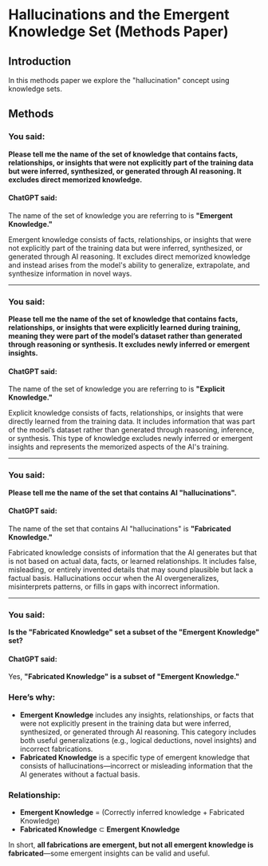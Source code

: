 # Hallucinations and the Emergent Knowledge Set (Methods Paper)

## Introduction

In this methods paper we explore the "hallucination" concept using knowledge sets.

## Methods

### You said:

**Please tell me the name of the set of knowledge that contains facts, relationships, or insights that were not explicitly part of the training data but were inferred, synthesized, or generated through AI reasoning. It excludes direct memorized knowledge.**

#### ChatGPT said:

The name of the set of knowledge you are referring to is **"Emergent Knowledge."**

Emergent knowledge consists of facts, relationships, or insights that were not explicitly part of the training data but were inferred, synthesized, or generated through AI reasoning. It excludes direct memorized knowledge and instead arises from the model's ability to generalize, extrapolate, and synthesize information in novel ways.

---

### You said:

**Please tell me the name of the set of knowledge that contains facts, relationships, or insights that were explicitly learned during training, meaning they were part of the model’s dataset rather than generated through reasoning or synthesis. It excludes newly inferred or emergent insights.**

#### ChatGPT said:

The name of the set of knowledge you are referring to is **"Explicit Knowledge."**

Explicit knowledge consists of facts, relationships, or insights that were directly learned from the training data. It includes information that was part of the model’s dataset rather than generated through reasoning, inference, or synthesis. This type of knowledge excludes newly inferred or emergent insights and represents the memorized aspects of the AI's training.

---

### You said:

**Please tell me the name of the set that contains AI "hallucinations".**

#### ChatGPT said:

The name of the set that contains AI "hallucinations" is **"Fabricated Knowledge."**

Fabricated knowledge consists of information that the AI generates but that is not based on actual data, facts, or learned relationships. It includes false, misleading, or entirely invented details that may sound plausible but lack a factual basis. Hallucinations occur when the AI overgeneralizes, misinterprets patterns, or fills in gaps with incorrect information.

---

### You said:

**Is the "Fabricated Knowledge" set a subset of the "Emergent Knowledge" set?**

#### ChatGPT said:

Yes, **"Fabricated Knowledge" is a subset of "Emergent Knowledge."**

### Here’s why:

- **Emergent Knowledge** includes any insights, relationships, or facts that were not explicitly present in the training data but were inferred, synthesized, or generated through AI reasoning. This category includes both useful generalizations (e.g., logical deductions, novel insights) and incorrect fabrications.
- **Fabricated Knowledge** is a specific type of emergent knowledge that consists of hallucinations—incorrect or misleading information that the AI generates without a factual basis.

### Relationship:

- **Emergent Knowledge** = (Correctly inferred knowledge + Fabricated Knowledge)
- **Fabricated Knowledge** ⊂ **Emergent Knowledge**

In short, **all fabrications are emergent, but not all emergent knowledge is fabricated**—some emergent insights can be valid and useful.
